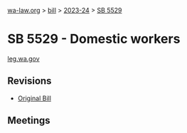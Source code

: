 [wa-law.org](/) > [bill](/bill/) > [2023-24](/bill/2023-24/) > [SB 5529](/bill/2023-24/sb/5529/)

# SB 5529 - Domestic workers
[leg.wa.gov](https://app.leg.wa.gov/billsummary?BillNumber=5529&Year=2023&Initiative=false)

## Revisions
* [Original Bill](1/)

## Meetings